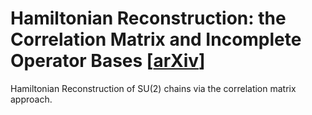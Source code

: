 # Hamiltonian Reconstruction: the Correlation Matrix and Incomplete Operator Bases [[arXiv](https://arxiv.org/abs/2311.09302)]
Hamiltonian Reconstruction of SU(2) chains via the correlation matrix approach. 
